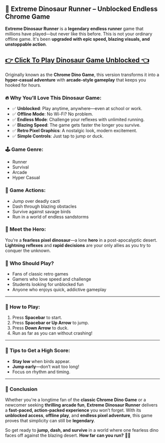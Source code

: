 ## 🦖 **Extreme Dinosaur Runner – Unblocked Endless Chrome Game**

**Extreme Dinosaur Runner** is a **legendary endless runner** game that millions have played—but never like this before. This is not your ordinary offline game. It's been **upgraded with epic speed, blazing visuals, and unstoppable action**.

## <a href="https://1kb.link/KDgQBb">👉 Click To Play Dinosaur Game Unblocked 👈</a>

Originally known as the **Chrome Dino Game**, this version transforms it into a **hyper-casual adventure** with **arcade-style gameplay** that keeps you hooked for hours.

### 🔥 **Why You’ll Love This Dinosaur Game:**

* ✅ **Unblocked**: Play anytime, anywhere—even at school or work.
* ✅ **Offline Mode**: No Wi-Fi? No problem.
* ✅ **Endless Mode**: Challenge your reflexes with unlimited running.
* ✅ **Blazing Speed**: The game gets faster the longer you survive.
* ✅ **Retro Pixel Graphics**: A nostalgic look, modern excitement.
* ✅ **Simple Controls**: Just tap to jump or duck.

### 🕹️ **Game Genre:**

* Runner
* Survival
* Arcade
* Hyper Casual

### 🧠 **Game Actions:**

* Jump over deadly cacti
* Dash through blazing obstacles
* Survive against savage birds
* Run in a world of endless sandstorms

### 🦖 **Meet the Hero:**

You’re a **fearless pixel dinosaur**—a lone **hero** in a post-apocalyptic desert. **Lightning reflexes** and **rapid decisions** are your only allies as you try to conquer the unknown.

### 🌟 **Who Should Play?**

* Fans of classic retro games
* Gamers who love speed and challenge
* Students looking for unblocked fun
* Anyone who enjoys quick, addictive gameplay

---

### 📲 **How to Play:**

1. Press **Spacebar** to start.
2. Press **Spacebar or Up Arrow** to jump.
3. Press **Down Arrow** to duck.
4. Run as far as you can without crashing!

---

### 🚀 **Tips to Get a High Score:**

* **Stay low** when birds appear.
* **Jump early**—don’t wait too long!
* Focus on rhythm and timing.

---

### 🏁 **Conclusion**

Whether you're a longtime fan of the **classic Chrome Dino Game** or a newcomer seeking **thrilling arcade fun**, **Extreme Dinosaur Runner** delivers a **fast-paced, action-packed experience** you won’t forget. With its **unblocked access**, **offline play**, and **endless pixel adventure**, this game proves that simplicity can still be **legendary**.

So get ready to **jump, dash, and survive** in a world where one fearless dino faces off against the blazing desert.
**How far can you run?** 🦖💨
